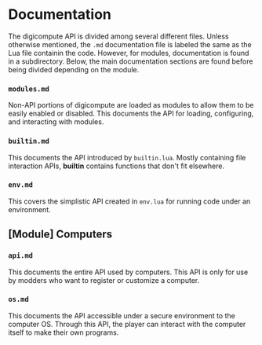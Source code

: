 # Documentation
The digicompute API is divided among several different files. Unless otherwise mentioned, the `.md` documentation file is labeled the same as the Lua file containin the code. However, for modules, documentation is found in a subdirectory. Below, the main documentation sections are found before being divided depending on the module.

### `modules.md`
Non-API portions of digicompute are loaded as modules to allow them to be easily enabled or disabled. This documents the API for loading, configuring, and interacting with modules.

### `builtin.md`
This documents the API introduced by `builtin.lua`. Mostly containing file interaction APIs, __builtin__ contains functions that don't fit elsewhere.

### `env.md`
This covers the simplistic API created in `env.lua` for running code under an environment.

## [Module] Computers

### `api.md`
This documents the entire API used by computers. This API is only for use by modders who want to register or customize a computer.

### `os.md`
This documents the API accessible under a secure environment to the computer OS. Through this API, the player can interact with the computer itself to make their own programs.